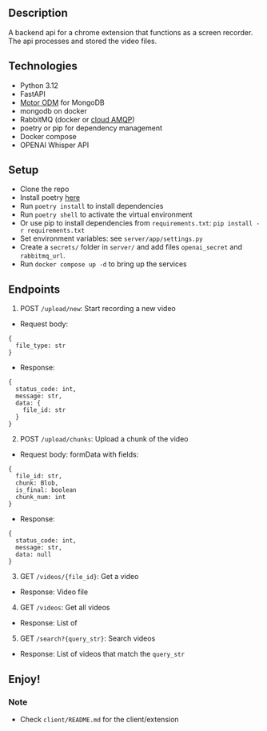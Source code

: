## Description

A backend api for a chrome extension that functions as a screen recorder. The api processes and stored the video files.

## Technologies

- Python 3.12
- FastAPI
- [Motor ODM](https://motor.readthedocs.io/en/stable/index.html) for MongoDB
- mongodb on docker
- RabbitMQ (docker or [cloud AMQP](https://www.cloudamqp.com/))
- poetry or pip for dependency management
- Docker compose
- OPENAI Whisper API

## Setup

- Clone the repo
- Install poetry [here](https://python-poetry.org/docs/)
- Run `poetry install` to install dependencies
- Run `poetry shell` to activate the virtual environment
- Or use pip to install dependencies from `requirements.txt`: `pip install -r requirements.txt`
- Set environment variables: see `server/app/settings.py`
- Create a `secrets/` folder in `server/` and add files `openai_secret` and `rabbitmq_url`.
- Run `docker compose up -d` to bring up the services

## Endpoints

1. POST `/upload/new`: Start recording a new video

- Request body:

```
{
  file_type: str
}
```

- Response:

```
{
  status_code: int,
  message: str,
  data: {
    file_id: str
  }
}
```

2. POST `/upload/chunks`: Upload a chunk of the video

- Request body: formData with fields:

```
{
  file_id: str,
  chunk: Blob,
  is_final: boolean
  chunk_num: int
}
```

- Response:

```
{
  status_code: int,
  message: str,
  data: null
}
```

3. GET `/videos/{file_id}`: Get a video

- Response: Video file

4. GET `/videos`: Get all videos

- Response: List of

5. GET `/search?{query_str}`: Search videos

- Response: List of videos that match the `query_str`

## Enjoy!

### Note

- Check `client/README.md` for the client/extension

